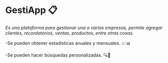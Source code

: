 # GestiApp 📋

_Es una plataforma para gestionar una o varias empresas, permite agregar clientes, recordatorios, ventas, productos, entre otras cosas._

-Se pueden obtener estadísticas anuales y mensuales. 📈📊

-Se pueden hacer búsquedas personalizadas. 🔍🔧